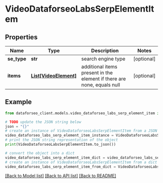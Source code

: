 # VideoDataforseoLabsSerpElementItem


## Properties

Name | Type | Description | Notes
------------ | ------------- | ------------- | -------------
**se_type** | **str** | search engine type | [optional] 
**items** | [**List[VideoElement]**](VideoElement.md) | additional items present in the element if there are none, equals null | [optional] 

## Example

```python
from dataforseo_client.models.video_dataforseo_labs_serp_element_item import VideoDataforseoLabsSerpElementItem

# TODO update the JSON string below
json = "{}"
# create an instance of VideoDataforseoLabsSerpElementItem from a JSON string
video_dataforseo_labs_serp_element_item_instance = VideoDataforseoLabsSerpElementItem.from_json(json)
# print the JSON string representation of the object
print(VideoDataforseoLabsSerpElementItem.to_json())

# convert the object into a dict
video_dataforseo_labs_serp_element_item_dict = video_dataforseo_labs_serp_element_item_instance.to_dict()
# create an instance of VideoDataforseoLabsSerpElementItem from a dict
video_dataforseo_labs_serp_element_item_from_dict = VideoDataforseoLabsSerpElementItem.from_dict(video_dataforseo_labs_serp_element_item_dict)
```
[[Back to Model list]](../README.md#documentation-for-models) [[Back to API list]](../README.md#documentation-for-api-endpoints) [[Back to README]](../README.md)



